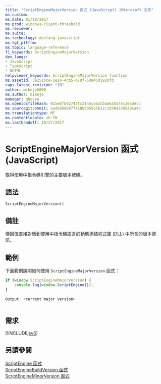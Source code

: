 ```yaml
---
title: "ScriptEngineMajorVersion 函式 (JavaScript) |Microsoft 文件"
ms.custom: 
ms.date: 01/18/2017
ms.prod: windows-client-threshold
ms.reviewer: 
ms.suite: 
ms.technology: devlang-javascript
ms.tgt_pltfrm: 
ms.topic: language-reference
f1_keywords: ScriptEngineMajorVersion
dev_langs:
- JavaScript
- TypeScript
- DHTML
helpviewer_keywords: ScriptEngineMajorVersion function
ms.assetid: 3e251bce-1e14-4cb5-b79f-53845d1920fd
caps.latest.revision: "10"
author: mikejo5000
ms.author: mikejo
manager: ghogen
ms.openlocfilehash: 815e6fb92744fc2145cae2cbaa6a5574c3ea3ecc
ms.sourcegitcommit: aadb9588877418b8b55a5612c1d3842d4520ca4c
ms.translationtype: MT
ms.contentlocale: zh-TW
ms.lasthandoff: 10/27/2017
---
```

# <a name="scriptenginemajorversion-function-javascript"></a>ScriptEngineMajorVersion 函式 (JavaScript)
取得使用中指令碼引擎的主要版本號碼。  
  
## <a name="syntax"></a>語法  
  
```  
ScriptEngineMajorVersion()  
```  
  
## <a name="remarks"></a>備註  
 傳回值直接對應到使用中指令碼語言的動態連結程式庫 (DLL) 中所含的版本資訊。  
  
## <a name="example"></a>範例  
 下面範例說明如何使用 `ScriptEngineMajorVersion` 函式：  
  
```JavaScript  
if (window.ScriptEngineMajorVersion) {  
    console.log(window.ScriptEngine());   
}  
  
Output: <current major version>  
  
```  
  
## <a name="requirements"></a>需求  
 [!INCLUDE[jsv5](../../javascript/reference/includes/jsv5-md.md)]  
  
## <a name="see-also"></a>另請參閱  
 [ScriptEngine 函式](../../javascript/reference/scriptengine-function-javascript.md)   
 [ScriptEngineBuildVersion 函式](../../javascript/reference/scriptenginebuildversion-function-javascript.md)   
 [ScriptEngineMinorVersion 函式](../../javascript/reference/scriptengineminorversion-function-javascript.md)